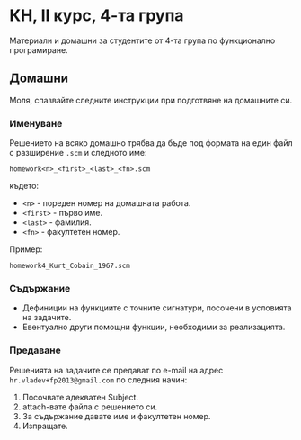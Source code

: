 # КН, II курс, 4-та група

Материали и домашни за студентите от 4-та група по функционално програмиране.

## Домашни

Моля, спазвайте следните инструкции при подготвяне на домашните си.

### Именуване

Решението на всяко домашно трябва да бъде под формата на един файл с разширение
`.scm` и следното име:

```
homework<n>_<first>_<last>_<fn>.scm
```

където:

* `<n>` - пореден номер на домашната работа.
* `<first>` - първо име.
* `<last>` - фамилия.
* `<fn>` - факултетен номер.

Пример:

```
homework4_Kurt_Cobain_1967.scm
```

### Съдържание

* Дефиниции на функциите с точните сигнатури, посочени в условията на задачите.
* Евентуално други помощни функции, необходими за реализацията.

### Предаване

Решенията на задачите се предават по e-mail на адрес `hr.vladev+fp2013@gmail.com`
по следния начин:

1. Посочвате адекватен Subject.
2. attach-вате файла с решението си.
3. За съдържание давате име и факултетен номер.
4. Изпращате.
